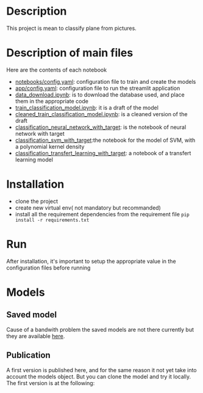 # Description
This project is mean to classify plane from pictures.
 


# Description of main files
Here are the contents of each notebook
- [notebooks/config.yaml](notebooks/config.yaml): configuration file to train and create the models
- [app/config.yaml](app/config.yaml): configuration file to run the streamlit application
- [data_download.ipynb](./notebooks/data_download.ipynb): is to download the database used, and place them in the appropriate code 
- [train_classification_model.ipynb](notebooks/train_classification_model.ipynb): it is a draft of the model
- [cleaned_train_classification_model.ipynb](notebooks/cleaned_train_classification_model.ipynb): is a cleaned version of the draft
- [classification_neural_network_with_target](notebooks/classification_neural_network_with_target.ipynb): is the notebook of neural network with target
- [classification_svm_with_target](notebooks/classification_svm_with_target.ipynb):the notebook for the model of SVM, with a polynomial kernel density
- [classification_transfert_learning_with_target](notebooks/classification_transfert_learning_with_target.ipynb): a notebook of a transfert learning model 

# Installation
- clone the project
- create new virtual env( not mandatory but recommanded)
- install all the requirement dependencies from the requirement file
    ```pip install -r requirements.txt```
# Run
After installation, it's important to setup the appropriate value in the configuration files before running

# Models 
## Saved model
Cause of a bandwith problem the saved models are not there currently but they are available [here](https://drive.google.com/drive/folders/1G7lrqa0cS42Rr722_QC-WErRDa6WL9R-?usp=sharing).

## Publication 
A first version is published here, and for the same reason it not yet take into account the models object. But you can clone the model and try it locally. 
The first version is at the following: 
